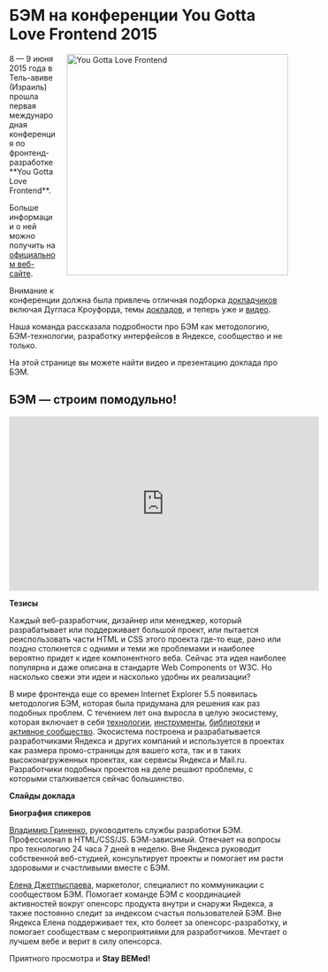 # БЭМ на конференции You Gotta Love Frontend 2015 

<img src="https://img-fotki.yandex.ru/get/5500/246231603.0/0_151090_d51ff18f_orig.png" style="width: 400px; height: auto; float: right; padding: 0 0 20px 20px;" alt="You Gotta Love Frontend"/>
8 — 9 июня 2015 года в Тель-авиве (Израиль) прошла первая международная конференция по фронтенд-разработке **You Gotta Love Frontend**. 

Больше информации о ней можно получить на [официальном веб-сайте](http://yougottalovefrontend.com/).

Внимание к конференции должна была привлечь отличная подборка [докладчиков](http://yougottalovefrontend.com/#speakers) включая Дугласа Кроуфорда,
темы [докладов](http://yougottalovefrontend.com/#agenda), и теперь уже и [видео](http://bit.ly/yglf-video).

Наша команда рассказала подробности про БЭМ как методологию, БЭМ-технологии, разработку интерфейсов в Яндексе, сообщество и не только. 

На этой странице вы можете найти видео и презентацию доклада про БЭМ. 

## БЭМ — строим помодульно!

<iframe width="560" height="315" src="https://www.youtube.com/embed/huQp7gr3WPE" frameborder="0" allowfullscreen></iframe>

**Тезисы**

Каждый веб-разработчик, дизайнер или менеджер, который разрабатывает или поддерживает большой проект, или пытается реиспользовать
части HTML и CSS этого проекта где-то еще, рано или поздно столкнется с одними и теми же проблемами и наиболее вероятно придет
к идее компонентного веба.  Сейчас эта идея наиболее популярна и даже описана в стандарте Web Components от W3C. Но насколько свежи эти идеи и насколько удобны их реализации?

В мире фронтенда еще со времен Internet Explorer 5.5 появилась методология БЭМ, которая была 
придумана для решения как раз подобных проблем. С течением лет она выросла в целую экосистему, которая включает в себя [технологии](https://ru.bem.info/technology/),
[инструменты](https://ru.bem.info/tools/), [библиотеки](https://ru.bem.info/libs/) и [активное сообщество](https://ru.bem.info/forum/). Экосистема построена и разрабатывается разработчиками Яндекса и других компаний и 
используется  в проектах как размера промо-страницы для вашего кота, так и в таких высоконагруженных проектах, как сервисы Яндекса 
и Mail.ru. Разработчики подобных проектов на деле решают проблемы, с которыми сталкивается сейчас большинство.  

**Слайды доклада**

<script async class="speakerdeck-embed" data-id="5e476430d05b4da0a9327368d88d3dca" data-ratio="1.6" src="//speakerdeck.com/assets/embed.js"></script>

**Биография спикеров**

[Владимир Гриненко](https://ru.bem.info/authors/grinenko-vladimir/), руководитель службы разработки БЭМ. Профессионал в HTML/CSS/JS. 
БЭМ-зависимый. Отвечает на вопросы про технологию 24 часа 7 дней в неделю. Вне Яндекса руководит собственной веб-студией, 
консультирует проекты и помогает им расти здоровыми и счастливыми вместе с БЭМ. 

[Елена Джетпыспаева](https://ru.bem.info/authors/jetpyspayeva-yelena/), маркетолог, специалист по коммуникации с сообществом БЭМ. 
Помогает команде БЭМ с координацией активностей вокруг опенсорс продукта внутри и снаружи Яндекса, а также постоянно следит за 
индексом счастья пользователей БЭМ. Вне Яндекса Елена поддерживает тех, кто болеет за опенсорс-разработку, и помогает сообществам 
с мероприятиями для разработчиков. Мечтает о лучшем вебе и верит в силу опенсорса. 

Приятного просмотра и **Stay BEMed!**
